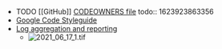 - TODO [[GitHub]] [CODEOWNERS file](https://docs.github.com/en/github/creating-cloning-and-archiving-repositories/creating-a-repository-on-github/about-code-owners)
  todo:: 1623923863356
- [Google Code Styleguide](https://google.github.io/styleguide/)
- [Log aggregation and reporting](https://youtu.be/j5Zsa_eOXeY?t=7574)
	- ![2021_06_17_1.tif](https://cdn.logseq.com/%2F07ac90d5-a8a5-495c-84ae-a5c969228e385067e70f-f5a8-4e79-a34d-eee40e84c33f2021_06_17_1.tif?Expires=4777546034&Signature=PRDd85HkAOQvf~jzsnbYzhQ5Nsuyess00S8MTkvoxkDnC897f-hHy89UoKoT6bnoZST84a3LETw40yTEkTMevntiy4M9ELd3rgTSU9PiMThUeqk5Q9~fu6j2FzrnwYfUvbn0iG~YtZKcmTB7Gx1tm5cYfp28WYhV6usTikN9LMKuiaPiCMlhUcwq6hotUBJbabf0I9JogXWiN~XHNZvXb7Y5tivbu5rQr8injRWFkuwU3lejJhqcZIi2YVmBSicD4e~8XZJFTbBUq8UsUoRf9bdgo~MHS19ScenCJtRvTi6H0Wuufy5YDhiseNQfgZqXfrPRAGnKILLs7FyMBtMUow__&Key-Pair-Id=APKAJE5CCD6X7MP6PTEA)